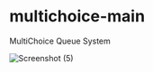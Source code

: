 # multichoice-main
 MultiChoice Queue System
 
![Screenshot (5)](https://github.com/user-attachments/assets/78ca7203-c3d5-43d0-9554-9acd51841cd3)
